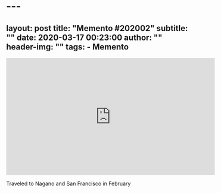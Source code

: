  # ---
layout:     post
title:      "Memento #202002"
subtitle:   ""
date:       2020-03-17 00:23:00
author:     ""
header-img: ""
tags:
    - Memento
---
<!-- more --> 
<iframe width="560" height="315" src="https://www.youtube.com/embed/1weMoPGfzZE" frameborder="0" allow="accelerometer; autoplay; encrypted-media; gyroscope; picture-in-picture" allowfullscreen></iframe>

Traveled to Nagano and San Francisco in February